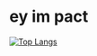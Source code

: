 # ey im pact
[![Top Langs](https://github-readme-stats.vercel.app/api/top-langs/?username=pact64&layout=compact)](https://github.com/pact64/pact64.github.io)
